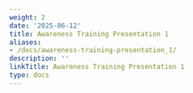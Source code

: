 ```yaml
---
weight: 2
date: '2025-06-12'
title: Awareness Training Presentation 1
aliases:
- /docs/awareness-training-presentation_1/
description: ''
linkTitle: Awareness Training Presentation 1
type: docs
---
```


